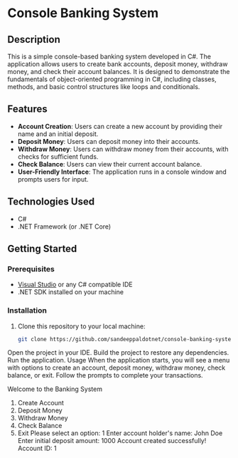 
# Console Banking System

## Description

This is a simple console-based banking system developed in C#. The application allows users to create bank accounts, deposit money, withdraw money, and check their account balances. It is designed to demonstrate the fundamentals of object-oriented programming in C#, including classes, methods, and basic control structures like loops and conditionals.

## Features

- **Account Creation**: Users can create a new account by providing their name and an initial deposit.
- **Deposit Money**: Users can deposit money into their accounts.
- **Withdraw Money**: Users can withdraw money from their accounts, with checks for sufficient funds.
- **Check Balance**: Users can view their current account balance.
- **User-Friendly Interface**: The application runs in a console window and prompts users for input.

## Technologies Used

- C#
- .NET Framework (or .NET Core)

## Getting Started

### Prerequisites

- [Visual Studio](https://visualstudio.microsoft.com/) or any C# compatible IDE
- .NET SDK installed on your machine

### Installation

1. Clone this repository to your local machine:
   ```bash
   git clone https://github.com/sandeeppaldotnet/console-banking-system.git
Open the project in your IDE.
Build the project to restore any dependencies.
Run the application.
Usage
When the application starts, you will see a menu with options to create an account, deposit money, withdraw money, check balance, or exit.
Follow the prompts to complete your transactions.

Welcome to the Banking System
1. Create Account
2. Deposit Money
3. Withdraw Money
4. Check Balance
5. Exit
Please select an option: 1
Enter account holder's name: John Doe
Enter initial deposit amount: 1000
Account created successfully! Account ID: 1


